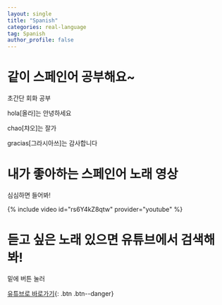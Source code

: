 ```yaml
---
layout: single
title: "Spanish"
categories: real-language
tag: Spanish
author_profile: false
---
```


# 같이 스페인어 공부해요~

초간단 회화 공부

hola[올라]는 안녕하세요

chao[챠오]는 잘가

gracias[그라시아쓰]는 감사합니다

# 내가 좋아하는 스페인어 노래 영상

심심하면 들어봐!

{% include video id="rs6Y4kZ8qtw" provider="youtube" %}

# 듣고 싶은 노래 있으면 유튜브에서 검색해봐!

밑에 버튼 눌러

[유튜브로 바로가기](https://youtube.com){: .btn .btn--danger}
